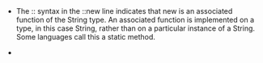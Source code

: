 ## 

* The :: syntax in the ::new line indicates that new is an associated function of the String type. An associated function is implemented on a type, in this case String, rather than on a particular instance of a String. Some languages call this a static method.

* 